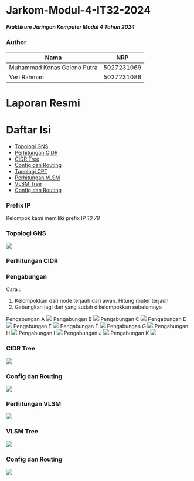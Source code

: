 # Jarkom-Modul-4-IT32-2024
##### Praktikum Jaringan Komputer Modul 4 Tahun 2024

### Author
| Nama | NRP |
|---------|---------|
| Muhammad Kenas Galeno Putra | 5027231069   |
| Veri Rahman | 5027231088   |

# Laporan Resmi

# Daftar Isi
- [Topologi GNS](#topologi-gns)
- [Perhitungan CIDR](#perhitungan-cidr)
- [CIDR Tree](#cidr-tree)
- [Config dan Routing](#config-cidr)
- [Topologi CPT](#topologi-cpt)
- [Perhitungan VLSM](#perhitungan-vlsm)
- [VLSM Tree](#vlsm-tree)
- [Config dan Routing](#config-vlsm)

### Prefix IP
Kelompok kami memiliki prefix IP *10.79*

### Topologi GNS
<a name="topologi-gns"></a>
<img src="img/topologi-gns.png">

### Perhitungan CIDR
<a name="perhitungan-cidr"></a>
### Pengabungan
Cara :
1. Kelompokkan dari node terjauh dari awan. Hitung router terjauh
2. Gabungkan lagi dari yang sudah dikelompokkan sebelumnya

Pengabungan A
<img src="img/A.png">
Pengabungan B
<img src="img/B.png">
Pengabungan C
<img src="img/C.png">
Pengabungan D
<img src="img/D.png">
Pengabungan E
<img src="img/E.png">
Pengabungan F
<img src="img/F.png">
Pengabungan G
<img src="img/G.png">
Pengabungan H
<img src="img/H.png">
Pengabungan I
<img src="img/I.png">
Pengabungan J
<img src="img/J.png">
Pengabungan K
<img src="img/K.png">

### CIDR Tree
<a name="cidr-tree"></a>
<img src="img/.png">

### Config dan Routing
<a name="config-cidr"></a>
<img src="img/.png">

### Perhitungan VLSM
<a name="perhitungan-vlsm"></a>
<img src="img/.png">

### VLSM Tree
<a name="vlsm-tree"></a>
<img src="img/.png">

### Config dan Routing
<a name="config-vlsm"></a>
<img src="img/.png">
